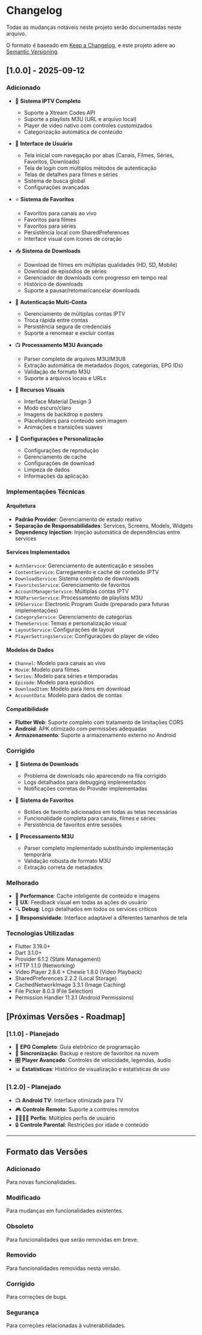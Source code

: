 # Changelog

Todas as mudanças notáveis neste projeto serão documentadas neste arquivo.

O formato é baseado em [Keep a Changelog](https://keepachangelog.com/en/1.0.0/),
e este projeto adere ao [Semantic Versioning](https://semver.org/spec/v2.0.0.html).

## [1.0.0] - 2025-09-12

### Adicionado
- 🎥 **Sistema IPTV Completo**
  - Suporte a Xtream Codes API
  - Suporte a playlists M3U (URL e arquivo local)
  - Player de vídeo nativo com controles customizados
  - Categorização automática de conteúdo

- 📱 **Interface de Usuário**
  - Tela inicial com navegação por abas (Canais, Filmes, Séries, Favoritos, Downloads)
  - Tela de login com múltiplos métodos de autenticação
  - Telas de detalhes para filmes e séries
  - Sistema de busca global
  - Configurações avançadas

- ⭐ **Sistema de Favoritos**
  - Favoritos para canais ao vivo
  - Favoritos para filmes
  - Favoritos para séries
  - Persistência local com SharedPreferences
  - Interface visual com ícones de coração

- 📥 **Sistema de Downloads**
  - Download de filmes em múltiplas qualidades (HD, SD, Mobile)
  - Download de episódios de séries
  - Gerenciador de downloads com progresso em tempo real
  - Histórico de downloads
  - Suporte a pausar/retomar/cancelar downloads

- 🔐 **Autenticação Multi-Conta**
  - Gerenciamento de múltiplas contas IPTV
  - Troca rápida entre contas
  - Persistência segura de credenciais
  - Suporte a renomear e excluir contas

- 📺 **Processamento M3U Avançado**
  - Parser completo de arquivos M3U/M3U8
  - Extração automática de metadados (logos, categorias, EPG IDs)
  - Validação de formato M3U
  - Suporte a arquivos locais e URLs

- 🎨 **Recursos Visuais**
  - Interface Material Design 3
  - Modo escuro/claro
  - Imagens de backdrop e posters
  - Placeholders para conteúdo sem imagem
  - Animações e transições suaves

- 🔧 **Configurações e Personalização**
  - Configurações de reprodução
  - Gerenciamento de cache
  - Configurações de download
  - Limpeza de dados
  - Informações da aplicação

### Implementações Técnicas

#### Arquitetura
- **Padrão Provider**: Gerenciamento de estado reativo
- **Separação de Responsabilidades**: Services, Screens, Models, Widgets
- **Dependency Injection**: Injeção automática de dependências entre services

#### Services Implementados
- `AuthService`: Gerenciamento de autenticação e sessões
- `ContentService`: Carregamento e cache de conteúdo IPTV
- `DownloadService`: Sistema completo de downloads
- `FavoritesService`: Gerenciamento de favoritos
- `AccountManagerService`: Múltiplas contas IPTV
- `M3UParserService`: Processamento de playlists M3U
- `EPGService`: Electronic Program Guide (preparado para futuras implementações)
- `CategoryService`: Gerenciamento de categorias
- `ThemeService`: Temas e personalização visual
- `LayoutService`: Configurações de layout
- `PlayerSettingsService`: Configurações do player de vídeo

#### Modelos de Dados
- `Channel`: Modelo para canais ao vivo
- `Movie`: Modelo para filmes
- `Series`: Modelo para séries e temporadas
- `Episode`: Modelo para episódios
- `DownloadItem`: Modelo para itens em download
- `AccountData`: Modelo para dados de contas

#### Compatibilidade
- **Flutter Web**: Suporte completo com tratamento de limitações CORS
- **Android**: APK otimizado com permissões adequadas
- **Armazenamento**: Suporte a armazenamento externo no Android

### Corrigido
- 🐛 **Sistema de Downloads**
  - Problema de downloads não aparecendo na fila corrigido
  - Logs detalhados para debugging implementados
  - Notificações corretas do Provider implementadas

- 🐛 **Sistema de Favoritos**
  - Botões de favorito adicionados em todas as telas necessárias
  - Funcionalidade completa para canais, filmes e séries
  - Persistência de favoritos entre sessões

- 🐛 **Processamento M3U**
  - Parser completo implementado substituindo implementação temporária
  - Validação robusta de formato M3U
  - Extração correta de metadados

### Melhorado
- 🚀 **Performance**: Cache inteligente de conteúdo e imagens
- 🎯 **UX**: Feedback visual em todas as ações do usuário
- 🔍 **Debug**: Logs detalhados em todos os services críticos
- 📱 **Responsividade**: Interface adaptável a diferentes tamanhos de tela

### Tecnologias Utilizadas
- Flutter 3.19.0+
- Dart 3.1.0+
- Provider 6.1.2 (State Management)
- HTTP 1.1.0 (Networking)
- Video Player 2.8.6 + Chewie 1.8.0 (Video Playback)
- SharedPreferences 2.2.2 (Local Storage)
- CachedNetworkImage 3.3.1 (Image Caching)
- File Picker 8.0.3 (File Selection)
- Permission Handler 11.3.1 (Android Permissions)

## [Próximas Versões - Roadmap]

### [1.1.0] - Planejado
- 📡 **EPG Completo**: Guia eletrônico de programação
- 🔄 **Sincronização**: Backup e restore de favoritos na nuvem
- 🎛️ **Player Avançado**: Controles de velocidade, legendas, áudio
- 📊 **Estatísticas**: Histórico de visualização e estatísticas de uso

### [1.2.0] - Planejado
- 📺 **Android TV**: Interface otimizada para TV
- 🎮 **Controle Remoto**: Suporte a controles remotos
- 👨‍👩‍👧‍👦 **Perfis**: Múltiplos perfis de usuário
- 🔒 **Controle Parental**: Restrições por idade e conteúdo

---

## Formato das Versões

### Adicionado
Para novas funcionalidades.

### Modificado
Para mudanças em funcionalidades existentes.

### Obsoleto
Para funcionalidades que serão removidas em breve.

### Removido
Para funcionalidades removidas nesta versão.

### Corrigido
Para correções de bugs.

### Segurança
Para correções relacionadas à vulnerabilidades.
